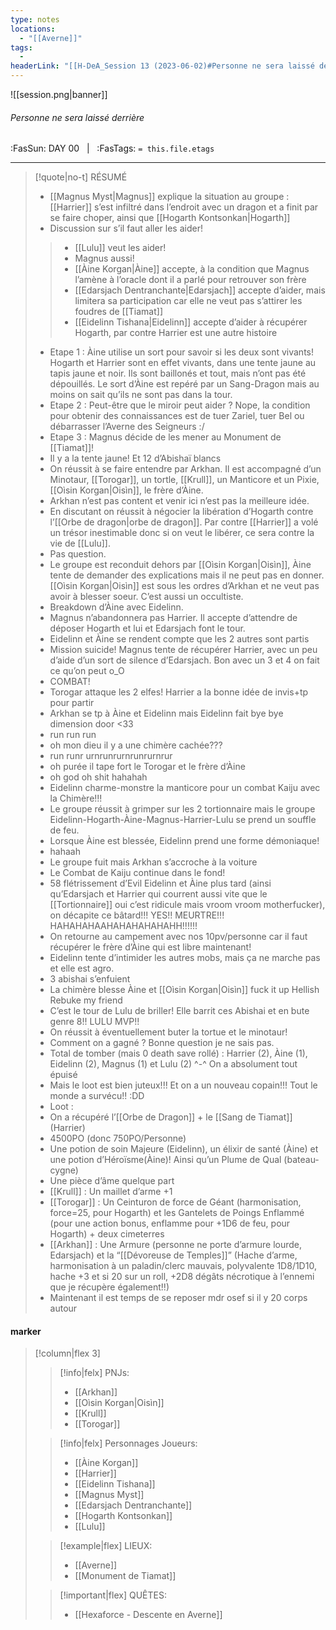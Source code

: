 ```yaml
---
type: notes
locations:
  - "[[Averne]]"
tags:
  - 
headerLink: "[[H-DeA_Session 13 (2023-06-02)#Personne ne sera laissé derrière|H-DeA_13_Personne ne sera laissé derrière]]"
---
```


![[session.png|banner]]
###### Personne ne sera laissé derrière
<span class="sub2">:FasSun: DAY 00 &nbsp; | &nbsp; :FasTags: `= this.file.etags`</span>
___

> [!quote|no-t] RÉSUMÉ
>- [[Magnus Myst|Magnus]] explique la situation au groupe : [[Harrier]] s’est infiltré dans l’endroit avec un dragon et a finit par se faire choper, ainsi que [[Hogarth Kontsonkan|Hogarth]]
> - Discussion sur s’il faut aller les aider!
>> - [[Lulu]] veut les aider!
>> - Magnus aussi!
>> - [[Àine Korgan|Àine]] accepte, à la condition que Magnus l’amène à l’oracle dont il a parlé pour retrouver son frère
>> - [[Edarsjach Dentranchante|Edarsjach]] accepte d’aider, mais limitera sa participation car elle ne veut pas s’attirer les foudres de [[Tiamat]]
>> - [[Eidelinn Tishana|Eidelinn]] accepte d’aider à récupérer Hogarth, par contre Harrier est une autre histoire
> - Etape 1 : Àine utilise un sort pour savoir si les deux sont vivants! Hogarth et Harrier sont en effet vivants, dans une tente jaune au tapis jaune et noir. Ils sont baillonés et tout, mais n’ont pas été dépouillés. Le sort d’Àine est repéré par un Sang-Dragon mais au moins on sait qu’ils ne sont pas dans la tour.
> - Etape 2 : Peut-être que le miroir peut aider ? Nope, la condition pour obtenir des connaissances est de tuer Zariel, tuer Bel ou débarrasser l’Averne des Seigneurs :/
> - Etape 3 : Magnus décide de les mener au Monument de [[Tiamat]]!
> - Il y a la tente jaune! Et 12 d’Abishaï blancs
> - On réussit à se faire entendre par Arkhan. Il est accompagné d’un Minotaur, [[Torogar]], un tortle, [[Krull]], un Manticore et un Pixie, [[Oìsin Korgan|Oisìn]], le frère d’Àine.
> - Arkhan n’est pas content et venir ici n’est pas la meilleure idée.
> - En discutant on réussit à négocier la libération d’Hogarth contre l’[[Orbe de dragon|orbe de dragon]]. Par contre [[Harrier]] a volé un trésor inestimable donc si on veut le libérer, ce sera contre la vie de [[Lulu]].
> - Pas question.
> - Le groupe est reconduit dehors par [[Oìsin Korgan|Oisìn]], Àine tente de demander des explications mais il ne peut pas en donner. [[Oìsin Korgan|Oisìn]] est sous les ordres d’Arkhan et ne veut pas avoir à blesser soeur. C’est aussi un occultiste. 
> - Breakdown d’Àine avec Eidelinn.
> - Magnus n’abandonnera pas Harrier. Il accepte d’attendre de déposer Hogarth et lui et Edarsjach font le tour. 
> - Eidelinn et Àine se rendent compte que les 2 autres sont partis
> - Mission suicide! Magnus tente de récupérer Harrier, avec un peu d’aide d’un sort de silence d’Edarsjach. Bon avec un 3 et 4 on fait ce qu’on peut o_O
> - COMBAT!
> - Torogar attaque les 2 elfes! Harrier a la bonne idée de invis+tp pour partir
> - Arkhan se tp à Àine et Eidelinn mais Eidelinn fait bye bye dimension door <33 
> - run run run
> - oh mon dieu il y a une chimère cachée???
> - run runr urnrunrurnrunrurnrur
> - oh purée il tape fort le Torogar et le frère d’Àine
> - oh god oh shit hahahah 
> - Eidelinn charme-monstre la manticore pour un combat Kaiju avec la Chimère!!!
> - Le groupe réussit à grimper sur les 2 tortionnaire mais le groupe Eidelinn-Hogarth-Àine-Magnus-Harrier-Lulu se prend un souffle de feu.
> - Lorsque Àine est blessée, Eidelinn prend une forme démoniaque!
> - hahaah
> - Le groupe fuit mais Arkhan s’accroche à la voiture
> - Le Combat de Kaiju continue dans le fond!
> - 58 flétrissement d’Evil Eidelinn et Àine plus tard (ainsi qu’Edarsjach et Harrier qui courrent aussi vite que le [[Tortionnaire]] oui c’est ridicule mais vroom vroom motherfucker), on décapite ce bâtard!!! YES!! MEURTRE!!! HAHAHAHAAHAHAHAHAHAHH!!!!!!
> - On retourne au campement avec nos 10pv/personne car il faut récupérer le frère d’Àine qui est libre maintenant!
> - Eidelinn tente d’intimider les autres mobs, mais ça ne marche pas et elle est agro.
> - 3 abishai s’enfuient
> - La chimère blesse Àine et [[Oìsin Korgan|Oisìn]] fuck it up Hellish Rebuke my friend
> - C’est le tour de Lulu de briller! Elle barrit ces Abishai et en bute genre 8!! LULU MVP!!
> - On réussit à éventuellement buter la tortue et le minotaur! 
> - Comment on a gagné ? Bonne question je ne sais pas.
> - Total de tomber (mais 0 death save rollé) : Harrier (2), Àine (1), Eidelinn (2), Magnus (1) et Lulu (2) ^-^ On a absolument tout épuisé
> - Mais le loot est bien juteux!!! Et on a un nouveau copain!!! Tout le monde a survécu!! :DD  
> - Loot : 
> - On a récupéré l’[[Orbe de Dragon]] + le [[Sang de Tiamat]] (Harrier)
> - 4500PO (donc 750PO/Personne)
> - Une potion de soin Majeure (Eidelinn), un élixir de santé (Àine) et une potion d’Héroïsme(Àine)! Ainsi qu’un Plume de Qual (bateau-cygne)
> - Une pièce d’âme quelque part
> - [[Krull]] : Un maillet d’arme +1
> - [[Torogar]] : Un Ceinturon de force de Géant (harmonisation, force=25, pour Hogarth) et les Gantelets de Poings Enflammé (pour une action bonus, enflamme pour +1D6 de feu, pour Hogarth) + deux cimeterres
> - [[Arkhan]] : Une Armure (personne ne porte d’armure lourde, Edarsjach) et la “[[Dévoreuse de Temples]]” (Hache d’arme, harmonisation à un paladin/clerc mauvais, polyvalente 1D8/1D10, hache +3 et si 20 sur un roll, +2D8 dégâts nécrotique à l’ennemi que je récupère également!!)
> - Maintenant il est temps de se reposer mdr osef si il y 20 corps autour


#### marker
> [!column|flex 3]
>> [!info|felx] PNJs:
>> - [[Arkhan]]
>> - [[Oìsin Korgan|Oisìn]]
>> - [[Krull]]
>> - [[Torogar]]
>
>> [!info|felx] Personnages Joueurs:
>> - [[Àine Korgan]]
>> - [[Harrier]]
>> - [[Eidelinn Tishana]]
>> - [[Magnus Myst]]
>> - [[Edarsjach Dentranchante]]
>> - [[Hogarth Kontsonkan]]
>> - [[Lulu]]
>
>> [!example|flex] LIEUX:
>> - [[Averne]]
>> - [[Monument de Tiamat]]
>
>> [!important|flex] QUÊTES:
>> - [[Hexaforce - Descente en Averne]]
